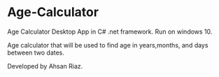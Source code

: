 # Age-Calculator

Age Calculator Desktop App in C# .net framework. Run on windows 10.

Age calculator that will be used to find age in years,months, and days between two dates. 

Developed by Ahsan Riaz.
